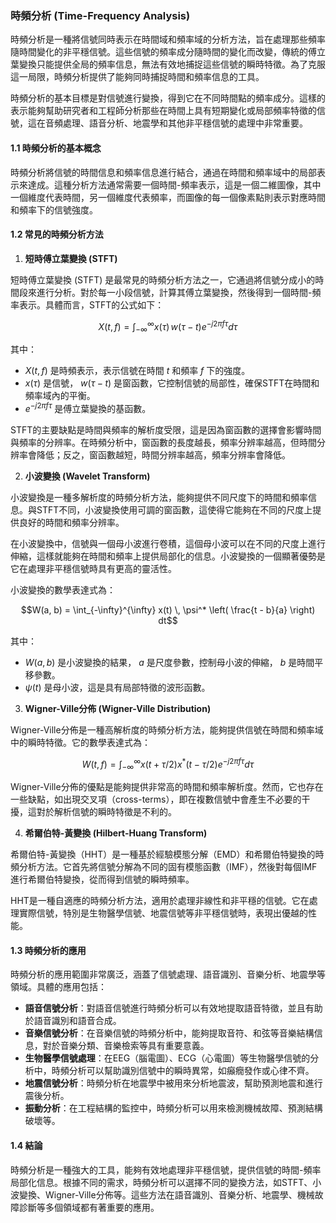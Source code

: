 ### 時頻分析 (Time-Frequency Analysis)

時頻分析是一種將信號同時表示在時間域和頻率域的分析方法，旨在處理那些頻率隨時間變化的非平穩信號。這些信號的頻率成分隨時間的變化而改變，傳統的傅立葉變換只能提供全局的頻率信息，無法有效地捕捉這些信號的瞬時特徵。為了克服這一局限，時頻分析提供了能夠同時捕捉時間和頻率信息的工具。

時頻分析的基本目標是對信號進行變換，得到它在不同時間點的頻率成分。這樣的表示能夠幫助研究者和工程師分析那些在時間上具有短期變化或局部頻率特徵的信號，這在音頻處理、語音分析、地震學和其他非平穩信號的處理中非常重要。

#### 1.1 **時頻分析的基本概念**

時頻分析將信號的時間信息和頻率信息進行結合，通過在時間和頻率域中的局部表示來達成。這種分析方法通常需要一個時間-頻率表示，這是一個二維圖像，其中一個維度代表時間，另一個維度代表頻率，而圖像的每一個像素點則表示對應時間和頻率下的信號強度。

#### 1.2 **常見的時頻分析方法**

1. **短時傅立葉變換 (STFT)**

短時傅立葉變換 (STFT) 是最常見的時頻分析方法之一，它通過將信號分成小的時間段來進行分析。對於每一小段信號，計算其傅立葉變換，然後得到一個時間-頻率表示。具體而言，STFT的公式如下：

$$X(t, f) = \int_{-\infty}^{\infty} x(\tau) \, w(\tau - t) e^{-j2\pi f \tau} d\tau$$

其中：
-  $`X(t, f)`$  是時頻表示，表示信號在時間  $`t`$  和頻率  $`f`$  下的強度。
-  $`x(\tau)`$  是信號， $`w(\tau - t)`$  是窗函數，它控制信號的局部性，確保STFT在時間和頻率域內的平衡。
-  $`e^{-j2\pi f \tau}`$  是傅立葉變換的基函數。

STFT的主要缺點是時間與頻率的解析度受限，這是因為窗函數的選擇會影響時間與頻率的分辨率。在時頻分析中，窗函數的長度越長，頻率分辨率越高，但時間分辨率會降低；反之，窗函數越短，時間分辨率越高，頻率分辨率會降低。

2. **小波變換 (Wavelet Transform)**

小波變換是一種多解析度的時頻分析方法，能夠提供不同尺度下的時間和頻率信息。與STFT不同，小波變換使用可調的窗函數，這使得它能夠在不同的尺度上提供良好的時間和頻率分辨率。

在小波變換中，信號與一個母小波進行卷積，這個母小波可以在不同的尺度上進行伸縮，這樣就能夠在時間和頻率上提供局部化的信息。小波變換的一個顯著優勢是它在處理非平穩信號時具有更高的靈活性。

小波變換的數學表達式為：

$$W(a, b) = \int_{-\infty}^{\infty} x(t) \, \psi^* \left( \frac{t - b}{a} \right) dt$$

其中：
-  $`W(a, b)`$  是小波變換的結果， $`a`$  是尺度參數，控制母小波的伸縮， $`b`$  是時間平移參數。
-  $`\psi(t)`$  是母小波，這是具有局部特徵的波形函數。

3. **Wigner-Ville分佈 (Wigner-Ville Distribution)**

Wigner-Ville分佈是一種高解析度的時頻分析方法，能夠提供信號在時間和頻率域中的瞬時特徵。它的數學表達式為：

$$W(t, f) = \int_{-\infty}^{\infty} x(t + \tau/2) x^*(t - \tau/2) e^{-j 2 \pi f \tau} d\tau$$

Wigner-Ville分佈的優點是能夠提供非常高的時間和頻率解析度。然而，它也存在一些缺點，如出現交叉項（cross-terms），即在複數信號中會產生不必要的干擾，這對於解析信號的瞬時特徵是不利的。

4. **希爾伯特-黃變換 (Hilbert-Huang Transform)**

希爾伯特-黃變換（HHT）是一種基於經驗模態分解（EMD）和希爾伯特變換的時頻分析方法。它首先將信號分解為不同的固有模態函數（IMF），然後對每個IMF進行希爾伯特變換，從而得到信號的瞬時頻率。

HHT是一種自適應的時頻分析方法，適用於處理非線性和非平穩的信號。它在處理實際信號，特別是生物醫學信號、地震信號等非平穩信號時，表現出優越的性能。

#### 1.3 **時頻分析的應用**

時頻分析的應用範圍非常廣泛，涵蓋了信號處理、語音識別、音樂分析、地震學等領域。具體的應用包括：

- **語音信號分析**：對語音信號進行時頻分析可以有效地提取語音特徵，並且有助於語音識別和語音合成。
- **音樂信號分析**：在音樂信號的時頻分析中，能夠提取音符、和弦等音樂結構信息，對於音樂分類、音樂檢索等具有重要意義。
- **生物醫學信號處理**：在EEG（腦電圖）、ECG（心電圖）等生物醫學信號的分析中，時頻分析可以幫助識別信號中的瞬時異常，如癲癇發作或心律不齊。
- **地震信號分析**：時頻分析在地震學中被用來分析地震波，幫助預測地震和進行震後分析。
- **振動分析**：在工程結構的監控中，時頻分析可以用來檢測機械故障、預測結構破壞等。

#### 1.4 **結論**

時頻分析是一種強大的工具，能夠有效地處理非平穩信號，提供信號的時間-頻率局部化信息。根據不同的需求，時頻分析可以選擇不同的變換方法，如STFT、小波變換、Wigner-Ville分佈等。這些方法在語音識別、音樂分析、地震學、機械故障診斷等多個領域都有著重要的應用。